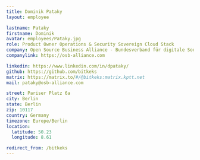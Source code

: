 ```yaml
---
title: Dominik Pataky
layout: employee

lastname: Pataky
firstname: Dominik
avatar: employees/Pataky.jpg
role: Product Owner Operations & Security Sovereign Cloud Stack
company: Open Source Business Alliance - Bundesverband für digitale Souveränität e.V.
companylink: https://osb-alliance.com

linkedin: https://www.linkedin.com/in/dpataky/
github: https://github.com/bitkeks
matrix: https://matrix.to/#/@bitkeks:matrix.kptt.net
mail: pataky@osb-alliance.com

street: Pariser Platz 6a
city: Berlin
state: Berlin
zip: 10117
country: Germany
timezone: Europe/Berlin
location:
  latitude: 50.23
  longitude: 8.61

redirect_from: /bitkeks
---
```

